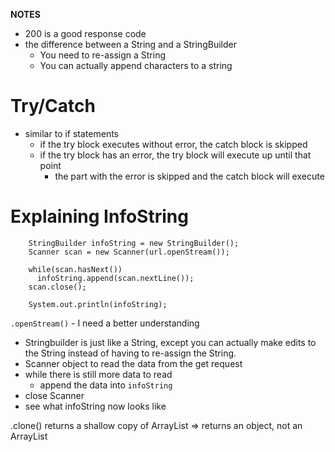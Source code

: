 **NOTES**

* 200 is a good response code
* the difference between a String and a StringBuilder
  * You need to re-assign a String
  * You can actually append characters to a string

# Try/Catch
* similar to if statements
  * if the try block executes without error, the catch block is skipped
  * if the try block has an error, the try block will execute up until that point
    * the part with the error is skipped and the catch block will execute

# Explaining InfoString

        StringBuilder infoString = new StringBuilder();
        Scanner scan = new Scanner(url.openStream());

        while(scan.hasNext())
          infoString.append(scan.nextLine());
        scan.close();

        System.out.println(infoString);

`.openStream()` - I need a better understanding  
* Stringbuilder is just like a String, except you can actually make edits to the String instead of having to re-assign the String.
* Scanner object to read the data from the get request
* while there is still more data to read
  * append the data into `infoString`
* close Scanner
* see what infoString now looks like


.clone() returns a shallow copy of ArrayList => returns an object, not an ArrayList